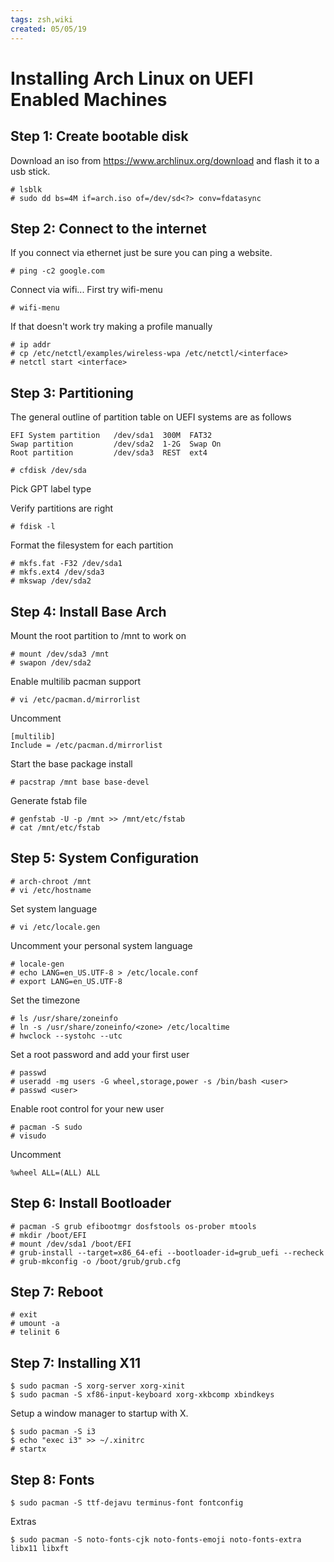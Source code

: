 ```yaml
---
tags: zsh,wiki
created: 05/05/19
---
```

# Installing Arch Linux on UEFI Enabled Machines

## Step 1: Create bootable disk

Download an iso from https://www.archlinux.org/download and flash it to a usb stick.

```
# lsblk
# sudo dd bs=4M if=arch.iso of=/dev/sd<?> conv=fdatasync
```

## Step 2: Connect to the internet

If you connect via ethernet just be sure you can ping a website.

```
# ping -c2 google.com
```

Connect via wifi... First try wifi-menu

```
# wifi-menu
```

If that doesn't work try making a profile manually

```
# ip addr
# cp /etc/netctl/examples/wireless-wpa /etc/netctl/<interface>
# netctl start <interface>
```

## Step 3: Partitioning

The general outline of partition table on UEFI systems are as follows

```
EFI System partition   /dev/sda1  300M  FAT32
Swap partition         /dev/sda2  1-2G  Swap On
Root partition         /dev/sda3  REST  ext4
```

```
# cfdisk /dev/sda
```

Pick GPT label type

Verify partitions are right

```
# fdisk -l
```

Format the filesystem for each partition

```
# mkfs.fat -F32 /dev/sda1
# mkfs.ext4 /dev/sda3
# mkswap /dev/sda2
```

## Step 4: Install Base Arch

Mount the root partition to /mnt to work on

```
# mount /dev/sda3 /mnt
# swapon /dev/sda2
```

Enable multilib pacman support

```
# vi /etc/pacman.d/mirrorlist
```

Uncomment

```
[multilib]
Include = /etc/pacman.d/mirrorlist
```

Start the base package install

```
# pacstrap /mnt base base-devel
```

Generate fstab file

```
# genfstab -U -p /mnt >> /mnt/etc/fstab
# cat /mnt/etc/fstab
```

## Step 5: System Configuration

```
# arch-chroot /mnt
# vi /etc/hostname
```

Set system language

```
# vi /etc/locale.gen
```

Uncomment your personal system language

```
# locale-gen
# echo LANG=en_US.UTF-8 > /etc/locale.conf
# export LANG=en_US.UTF-8
```

Set the timezone

```
# ls /usr/share/zoneinfo
# ln -s /usr/share/zoneinfo/<zone> /etc/localtime
# hwclock --systohc --utc
```

Set a root password and add your first user

```
# passwd
# useradd -mg users -G wheel,storage,power -s /bin/bash <user>
# passwd <user>
```

Enable root control for your new user

```
# pacman -S sudo
# visudo
```

Uncomment

```
%wheel ALL=(ALL) ALL
```

## Step 6: Install Bootloader

```
# pacman -S grub efibootmgr dosfstools os-prober mtools
# mkdir /boot/EFI
# mount /dev/sda1 /boot/EFI
# grub-install --target=x86_64-efi --bootloader-id=grub_uefi --recheck
# grub-mkconfig -o /boot/grub/grub.cfg
```

## Step 7: Reboot

```
# exit
# umount -a
# telinit 6
```

## Step 7: Installing X11

```
$ sudo pacman -S xorg-server xorg-xinit
$ sudo pacman -S xf86-input-keyboard xorg-xkbcomp xbindkeys
```

Setup a window manager to startup with X.

```
$ sudo pacman -S i3
$ echo "exec i3" >> ~/.xinitrc
# startx
```

## Step 8: Fonts

```
$ sudo pacman -S ttf-dejavu terminus-font fontconfig
```

Extras

```
$ sudo pacman -S noto-fonts-cjk noto-fonts-emoji noto-fonts-extra libx11 libxft
```
